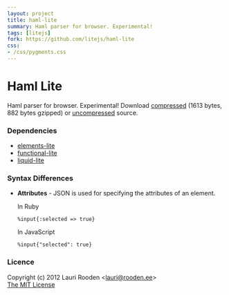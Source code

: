 ```yaml
---                                                                             
layout: project                                                                 
title: haml-lite
summary: Haml parser for browser. Experimental!
tags: [litejs]                                                                    
fork: https://github.com/litejs/haml-lite
css:                                                                            
- /css/pygments.css                                                              
---                                                                             
```


[1]: https://raw.github.com/litejs/haml-lite/master/min.js
[2]: https://raw.github.com/litejs/haml-lite/master/haml-lite.js
[elements-lite]: http://www.litejs.com/elements-lite/
[functional-lite]: http://www.litejs.com/functional-lite/
[liquid-lite]: http://www.litejs.com/liquid-lite/


Haml Lite
=========

Haml parser for browser. Experimental!
Download [compressed][1] 
(1613 bytes, 882 bytes gzipped)
or [uncompressed][2] source.


### Dependencies

- [elements-lite][]
- [functional-lite][]
- [liquid-lite][]


### Syntax Differences

-   **Attributes** - JSON is used for specifying the attributes of an element.

    In Ruby

        %input{:selected => true}

    In JavaScript

        %input{"selected": true}


### Licence

Copyright (c) 2012 Lauri Rooden &lt;lauri@rooden.ee&gt;  
[The MIT License](http://lauri.rooden.ee/mit-license.txt)


